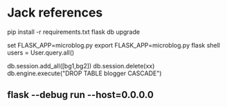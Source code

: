 # Jack references
pip install -r requirements.txt
flask db upgrade

set FLASK_APP=microblog.py
export FLASK_APP=microblog.py
flask shell
users = User.query.all()

db.session.add_all([bg1,bg2])
db.session.delete(xx)
db.engine.execute("DROP TABLE blogger CASCADE")



flask --debug run --host=0.0.0.0
----------------------------------